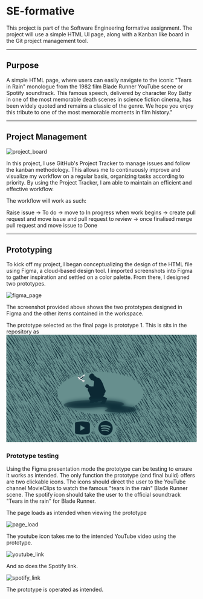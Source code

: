# SE-formative
This project is part of the Software Engineering formative assignment. The project will use a simple HTML UI page, along with a Kanban like board in the Git project management tool. 

---

## Purpose

A simple HTML page, where users can easily navigate to the iconic "Tears in Rain" monologue from the 1982 film Blade Runner YouTube scene or Spotify soundtrack. This famous speech, delivered by character Roy Batty in one of the most memorable death scenes in science fiction cinema, has been widely quoted and remains a classic of the genre. We hope you enjoy this tribute to one of the most memorable moments in film history."

---

## Project Management 

![project_board](https://user-images.githubusercontent.com/120586818/208093458-a39e1d39-00d8-472a-bdbd-2a5a88196d9c.png)
    
In this project, I use GitHub's Project Tracker to manage issues and follow the kanban methodology. This allows me to continuously improve and visualize my workflow on a regular basis, organizing tasks according to priority. By using the Project Tracker, I am able to maintain an efficient and effective workflow.

The workflow will work as such:

Raise issue -> To do -> move to In progress when work begins -> create pull request and move issue and pull request to review -> once finalised merge pull request and move issue to Done

---

## Prototyping

To kick off my project, I began conceptualizing the design of the HTML file using Figma, a cloud-based design tool. I imported screenshots into Figma to gather inspiration and settled on a color palette. From there, I designed two prototypes.

![figma_page](https://user-images.githubusercontent.com/120586818/208135472-b44a2807-f4d3-40ac-b1ba-0f9f1c4875a8.png)

The screenshot provided above shows the two prototypes designed in Figma and the other items contained in the workspace.

The prototype selected as the final page is prototype 1. This is sits in the repository as ![Prototype.png](https://github.com/lford93/SE-formative/blob/main/Prototype%201.png)

### Prototype testing

Using the Figma presentation mode the prototype can be testing to ensure it works as intended. The only function the prototype (and final build) offers are two clickable icons. The icons should direct the user to the YouTube channel MovieClips to watch the famous "tears in the rain" Blade Runner scene. The spotify icon should take the user to the official soundtrack "Tears in the rain" for Blade Runner.

The page loads as intended when viewing the prototype

![page_load](https://user-images.githubusercontent.com/120586818/208153646-bab89c4f-d502-4327-a7f5-6b74ae98ac94.png)

The youtube icon takes me to the intended YouTube video using the prototype.

![youtube_link](https://user-images.githubusercontent.com/120586818/208153841-27751115-3681-4471-b9a6-7523b9734602.png)

And so does the Spotify link.

![spotify_link](https://user-images.githubusercontent.com/120586818/208153947-4a95e43a-6008-46c4-b4e0-2dac023ff59d.png)


The prototype is operated as intended.
